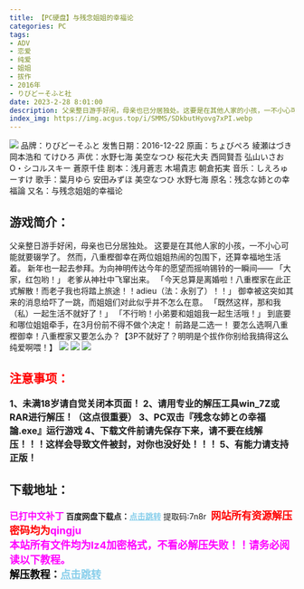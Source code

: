 ```yaml
---
title: 【PC硬盘】与残念姐姐的幸福论
categories: PC
tags:
- ADV
- 恋爱
- 纯爱
- 姐姐
- 拔作
- 2016年
- りびどーそふと社
date: 2023-2-28 8:01:00
description: 父亲整日游手好闲，母亲也已分居独处。这要是在其他人家的小孩，一不小心可能就要辍学了。然而，八重樫御幸在两位姐姐热闹的包围下，还算幸福地生活着。
index_img: https://img.acgus.top/i/SMMS/SDkbutHyovg7xPI.webp
---
```

![](https://img.acgus.top/i/SMMS/SDkbutHyovg7xPI.webp)
品牌：りびどーそふと
发售日期：2016-12-22
原画：ちょびぺろ 綾瀬はづき 岡本浩和 てけひろ
声优：水野七海 美空なつひ 桜花大夫 西岡賢吾 弘山いさお O・シコルスキー 蒼原千佳
剧本：浅月蒼志 木場貴志 朝倉拓実
音乐：しえろゅーすけ
歌手：葉月ゆら 安田みずほ 美空なつひ 水野七海
原名：残念な姉との幸福論
又名：与残念姐姐的幸福论

## 游戏简介：
父亲整日游手好闲，母亲也已分居独处。
这要是在其他人家的小孩，一不小心可能就要辍学了。
然而，八重樫御幸在两位姐姐热闹的包围下，还算幸福地生活着。
新年也一起去参拜。为向神明传达今年的愿望而摇响锡铃的一瞬间——
「大家，红包哟！」
老爹从神社中飞窜出来。
「今天总算是离婚啦！八重樫家在此正式解散！而老子我也将踏上旅途！！adieu（法：永别了）！！」
御幸被这突如其来的消息给吓了一跳，而姐姐们对此似乎并不怎么在意。
「既然这样，那和我（私）一起生活不就好了！」
「不行哟！小弟要和姐姐我一起生活哦！」
到底要和哪位姐姐牵手，在3月份前不得不做个决定！
前路是二选一！
要怎么选啊八重樫御幸！八重樫家又要怎么办？【3P不就好了？明明是个拔作你别给我搞得这么纯爱啊喂！】
![](https://img.acgus.top/i/SMMS/uGTBZzsobdMVNJ5.webp)
![](https://img.acgus.top/i/SMMS/iWxdj6AYJo3bISf.webp)
![](https://img.acgus.top/i/SMMS/HNZW5RBLcbmga4K.webp)





## <font color=#FF0000 >注意事项：</font>
<font size=3><b>1、未满18岁请自觉关闭本页面！
2、请用专业的解压工具win_7Z或RAR进行解压！（这点很重要）
3、PC双击『残念な姉との幸福論.exe』运行游戏
4、下载文件前请先保存下来，请不要在线解压！！！这样会导致文件被封，对你也没好处！！！
5、有能力请支持正版！</b></font>

## 下载地址：
<font color=#FF00FF size=3><b>已打中文补丁</b></font>
<b>百度网盘下载点：</b><a href="https://pan.baidu.com/s/1V98Q9K-vZWJnxxsOc0EHJQ?pwd=7n8r" style="color: #87CEEB;"><b>点击跳转</b></a> 提取码:7n8r
<a style="padding: 0" href="https://post.qingju.org/AD/"><img style="max-width:100%" src="https://img.acgus.top/i/2024/07/478f689b8021d8d499ab43d21acf137a.gif" alt=""></a>
<b><font color=#FF0000 size=4>网站所有资源解压密码均为</b></font><b><font color=#FF00FF size=4>qingju</font><font color=#FF0000 ></font></b><br><b><font color=#FF00FF size=4>本站所有文件均为lz4加密格式，不看必解压失败！！请务必阅读以下教程。</b></font><br><b><font color=#000 size=4>解压教程：</b><a href="https://post.qingju.org/tutorial/000/" style="color: #87CEEB;"><b>点击跳转</b></a>